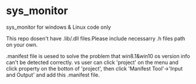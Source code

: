 # sys_monitor
sys_monitor for windows &amp; Linux code only

This repo dosen't have .lib/.dll files.Please include necessarry .h files path on your own.

.manifest file is uesed to solve the problem that win8.1&win10 os version info can't be detected correctly.
vs user can click 'project' on the menu and click property on the botton of 'project', then click 'Manifest Tool'->'Input and Output' and add this .manifest file.
